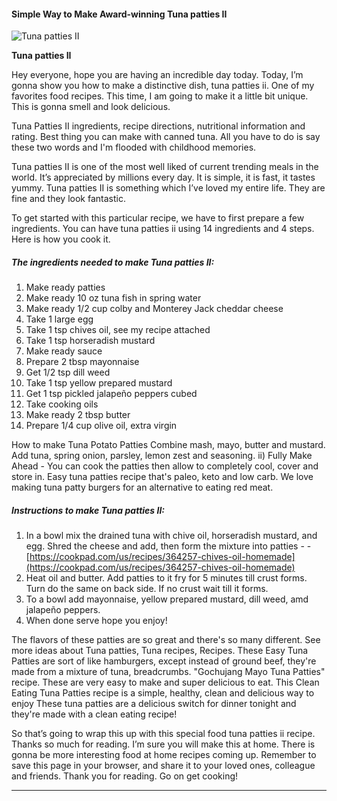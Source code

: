             

#### Simple Way to Make Award-winning Tuna patties II

![Tuna patties II](https://img-global.cpcdn.com/recipes/6745259696979968/751x532cq70/tuna-patties-ii-recipe-main-photo.jpg)

**Tuna patties II**

Hey everyone, hope you are having an incredible day today. Today, I’m gonna show you how to make a distinctive dish, tuna patties ii. One of my favorites food recipes. This time, I am going to make it a little bit unique. This is gonna smell and look delicious.

Tuna Patties II ingredients, recipe directions, nutritional information and rating. Best thing you can make with canned tuna. All you have to do is say these two words and I'm flooded with childhood memories.

Tuna patties II is one of the most well liked of current trending meals in the world. It’s appreciated by millions every day. It is simple, it is fast, it tastes yummy. Tuna patties II is something which I’ve loved my entire life. They are fine and they look fantastic.

To get started with this particular recipe, we have to first prepare a few ingredients. You can have tuna patties ii using 14 ingredients and 4 steps. Here is how you cook it.

##### The ingredients needed to make Tuna patties II:

1.  Make ready patties
2.  Make ready 10 oz tuna fish in spring water
3.  Make ready 1/2 cup colby and Monterey Jack cheddar cheese
4.  Take 1 large egg
5.  Take 1 tsp chives oil, see my recipe attached
6.  Take 1 tsp horseradish mustard
7.  Make ready sauce
8.  Prepare 2 tbsp mayonnaise
9.  Get 1/2 tsp dill weed
10.  Take 1 tsp yellow prepared mustard
11.  Get 1 tsp pickled jalapeño peppers cubed
12.  Take cooking oils
13.  Make ready 2 tbsp butter
14.  Prepare 1/4 cup olive oil, extra virgin

How to make Tuna Potato Patties Combine mash, mayo, butter and mustard. Add tuna, spring onion, parsley, lemon zest and seasoning. ii) Fully Make Ahead - You can cook the patties then allow to completely cool, cover and store in. Easy tuna patties recipe that's paleo, keto and low carb. We love making tuna patty burgers for an alternative to eating red meat.

##### Instructions to make Tuna patties II:

1.  In a bowl mix the drained tuna with chive oil, horseradish mustard, and egg. Shred the cheese and add, then form the mixture into patties - - [https://cookpad.com/us/recipes/364257-chives-oil-homemade](https://cookpad.com/us/recipes/364257-chives-oil-homemade)
2.  Heat oil and butter. Add patties to it fry for 5 minutes till crust forms. Turn do the same on back side. If no crust wait till it forms.
3.  To a bowl add mayonnaise, yellow prepared mustard, dill weed, amd jalapeño peppers.
4.  When done serve hope you enjoy!

The flavors of these patties are so great and there's so many different. See more ideas about Tuna patties, Tuna recipes, Recipes. These Easy Tuna Patties are sort of like hamburgers, except instead of ground beef, they're made from a mixture of tuna, breadcrumbs. "Gochujang Mayo Tuna Patties" recipe. These are very easy to make and super delicious to eat. This Clean Eating Tuna Patties recipe is a simple, healthy, clean and delicious way to enjoy These tuna patties are a delicious switch for dinner tonight and they're made with a clean eating recipe!

So that’s going to wrap this up with this special food tuna patties ii recipe. Thanks so much for reading. I’m sure you will make this at home. There is gonna be more interesting food at home recipes coming up. Remember to save this page in your browser, and share it to your loved ones, colleague and friends. Thank you for reading. Go on get cooking!

* * *